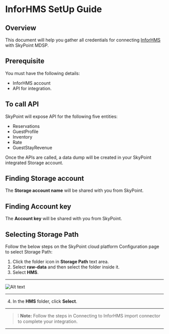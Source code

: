 # InforHMS SetUp Guide
## Overview

This document will help you gather all credentials for connecting [InforHMS](https://www.infor.com/products/hms) with SkyPoint MDSP.

## Prerequisite

You must have the following details:

- InforHMS account
- API for integration.

## To call API

SkyPoint will expose API for the following five entities:

- Reservations
- GuestProfile
- Inventory
- Rate
- GuestStayRevenue

Once the APIs are called, a data dump will be created in your SkyPoint integrated Storage account.

## Finding Storage account

The **Storage account name** will be shared with you from SkyPoint.

## Finding Account key

The **Account key** will be shared with you from SkyPoint.

## Selecting Storage Path

Follow the below steps on the SkyPoint cloud platform Configuration page to select Storage Path:

1. Click the folder icon in **Storage Path** text area.
2. Select **raw-data** and then select the folder inside it.
3. Select **HMS**.

---

![Alt text](/doc_snippets/InforHMS_Selectconfiguration.png)

---

4. In the **HMS** folder, click **Select**.

---

>  :grey_exclamation: **Note:** Follow the steps in Connecting to InforHMS import connector to complete your integration.

---